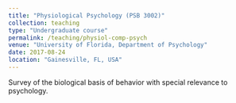 ```yaml
---
title: "Physiological Psychology (PSB 3002)"
collection: teaching
type: "Undergraduate course"
permalink: /teaching/physiol-comp-psych
venue: "University of Florida, Department of Psychology"
date: 2017-08-24
location: "Gainesville, FL, USA"
---
```


Survey of the biological basis of behavior with special relevance to psychology.